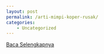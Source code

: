 ```yaml
---
layout: post
permalink: /arti-mimpi-koper-rusak/
categories:
    - Uncategorized
---
```


[Baca Selengkapnya](/04)